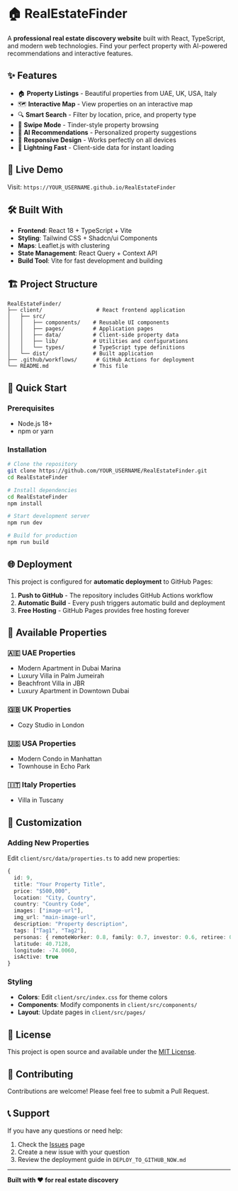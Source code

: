 # 🏠 RealEstateFinder

A **professional real estate discovery website** built with React, TypeScript, and modern web technologies. Find your perfect property with AI-powered recommendations and interactive features.

## ✨ Features

- 🏠 **Property Listings** - Beautiful properties from UAE, UK, USA, Italy
- 🗺️ **Interactive Map** - View properties on an interactive map
- 🔍 **Smart Search** - Filter by location, price, and property type
- 📱 **Swipe Mode** - Tinder-style property browsing
- 🎯 **AI Recommendations** - Personalized property suggestions
- 📱 **Responsive Design** - Works perfectly on all devices
- 🚀 **Lightning Fast** - Client-side data for instant loading

## 🚀 Live Demo

Visit: `https://YOUR_USERNAME.github.io/RealEstateFinder`

## 🛠️ Built With

- **Frontend**: React 18 + TypeScript + Vite
- **Styling**: Tailwind CSS + Shadcn/ui Components
- **Maps**: Leaflet.js with clustering
- **State Management**: React Query + Context API
- **Build Tool**: Vite for fast development and building

## 🏗️ Project Structure

```
RealEstateFinder/
├── client/                 # React frontend application
│   ├── src/
│   │   ├── components/    # Reusable UI components
│   │   ├── pages/         # Application pages
│   │   ├── data/          # Client-side property data
│   │   ├── lib/           # Utilities and configurations
│   │   └── types/         # TypeScript type definitions
│   └── dist/              # Built application
├── .github/workflows/      # GitHub Actions for deployment
└── README.md              # This file
```

## 🚀 Quick Start

### Prerequisites
- Node.js 18+ 
- npm or yarn

### Installation
```bash
# Clone the repository
git clone https://github.com/YOUR_USERNAME/RealEstateFinder.git
cd RealEstateFinder

# Install dependencies
cd RealEstateFinder
npm install

# Start development server
npm run dev

# Build for production
npm run build
```

## 🌐 Deployment

This project is configured for **automatic deployment** to GitHub Pages:

1. **Push to GitHub** - The repository includes GitHub Actions workflow
2. **Automatic Build** - Every push triggers automatic build and deployment
3. **Free Hosting** - GitHub Pages provides free hosting forever

## 📱 Available Properties

### 🇦🇪 UAE Properties
- Modern Apartment in Dubai Marina
- Luxury Villa in Palm Jumeirah  
- Beachfront Villa in JBR
- Luxury Apartment in Downtown Dubai

### 🇬🇧 UK Properties
- Cozy Studio in London

### 🇺🇸 USA Properties
- Modern Condo in Manhattan
- Townhouse in Echo Park

### 🇮🇹 Italy Properties
- Villa in Tuscany

## 🔧 Customization

### Adding New Properties
Edit `client/src/data/properties.ts` to add new properties:

```typescript
{
  id: 9,
  title: "Your Property Title",
  price: "$500,000",
  location: "City, Country",
  country: "Country Code",
  images: ["image-url"],
  img_url: "main-image-url",
  description: "Property description",
  tags: ["Tag1", "Tag2"],
  personas: { remoteWorker: 0.8, family: 0.7, investor: 0.6, retiree: 0.4, luxury: 0.8 },
  latitude: 40.7128,
  longitude: -74.0060,
  isActive: true
}
```

### Styling
- **Colors**: Edit `client/src/index.css` for theme colors
- **Components**: Modify components in `client/src/components/`
- **Layout**: Update pages in `client/src/pages/`

## 📄 License

This project is open source and available under the [MIT License](LICENSE).

## 🤝 Contributing

Contributions are welcome! Please feel free to submit a Pull Request.

## 📞 Support

If you have any questions or need help:
1. Check the [Issues](https://github.com/YOUR_USERNAME/RealEstateFinder/issues) page
2. Create a new issue with your question
3. Review the deployment guide in `DEPLOY_TO_GITHUB_NOW.md`

---

**Built with ❤️ for real estate discovery**
